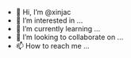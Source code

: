 - 👋 Hi, I’m @xinjac
- 👀 I’m interested in ...
- 🌱 I’m currently learning ...
- 💞️ I’m looking to collaborate on ...
- 📫 How to reach me ...

<!---
xinjac/xinjac is a ✨ special ✨ repository because its `README.md` (this file) appears on your GitHub profile.
You can click the Preview link to take a look at your changes.
--->
<!DOCTYPE html>
<html> 
  <head> 
   <title></title>
   <script src="js/jquery."></script》 
</head>
<style>
*{
  padding:0;
  margin:0;
  }
html, 
body{ 
  height;100%;
  padding:0;
  margin:0;
  background:#000;
}

.aa{
   position: fixed; 
   left: 50%;
   bottom:10px;
   color:#ccc;
} 

.container{
  width: 100%;
  height: 100%；
}
canvas{
  z-index:99;
  position:adsolute;
  width:100%;
